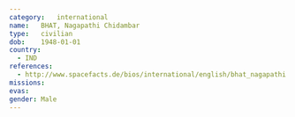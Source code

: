 ```yaml
---
category:	international
name:	BHAT, Nagapathi Chidambar
type:	civilian
dob:	1948-01-01
country:
  - IND
references:
  - http://www.spacefacts.de/bios/international/english/bhat_nagapathi.htm
missions:
evas:
gender:	Male
---
```

